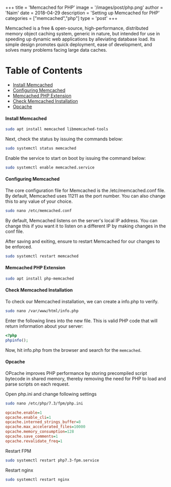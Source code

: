 +++
title = 'Memcached for PHP'
image = '/images/post/php.png'
author = 'Naim'
date = 2018-04-29
description = 'Setting up Memcached for PHP'
categories = ["memcached","php"]
type = 'post'
+++

Memcached is a free & open-source, high-performance, distributed memory object caching system, generic in nature, but intended for use in speeding up dynamic web applications by alleviating database load. Its simple design promotes quick deployment, ease of development, and solves many problems facing large data caches.

Table of Contents
=================

* [Install Memcached](#install-memcached)
* [Configuring Memcached](#configuring-memcached)
* [Memcached PHP Extension](#memcached-php-extension)
* [Check Memcached Installation](#check-memcached-installation)
* [Opcache](#opcache)


#### Install Memcached

```bash
sudo apt install memcached libmemcached-tools
```

Next, check the status by issuing the commands below:

```bash
sudo systemctl status memcached
```

Enable the service to start on boot by issuing the command below:

```bash
sudo systemctl enable memcached.service
```



#### Configuring Memcached

The core configuration file for Memcached is the /etc/memcached.conf file. By default, Memcached uses 11211 as the port number. You can also change this to any value of your choice.

```bash
sudo nano /etc/memcached.conf
```

By default, Memcached listens on the server's local IP address. You can change this if you want it to listen on a different IP by making changes in the conf file.

After saving and exiting, ensure to restart Memcached for our changes to be enforced.

```bash
sudo systemctl restart memcached
```



#### Memcached PHP Extension

```bash
sudo apt install php-memcached
```



#### Check Memcached Installation

To check our Memcached installation, we can create a info.php to verify.

```bash
sudo nano /var/www/html/info.php
```

Enter the following lines into the new file. This is valid PHP code that will return information about your server:

```php
<?php
phpinfo();
```

Now, hit info.php from the browser and search for the `memcached`.



#### Opcache

OPcache improves PHP performance by storing precompiled script bytecode in shared memory, thereby removing the need for PHP to load and parse scripts on each request.

Open php.ini and change following settings

```bash
sudo nano /etc/php/7.3/fpm/php.ini
```

```ini
opcache.enable=1
opcache.enable_cli=1
opcache.interned_strings_buffer=8
opcache.max_accelerated_files=10000
opcache.memory_consumption=128
opcache.save_comments=1
opcache.revalidate_freq=1
```

Restart FPM

```bash
sudo systemctl restart php7.3-fpm.service
```

Restart nginx

```bash
sudo systemctl restart nginx
```

